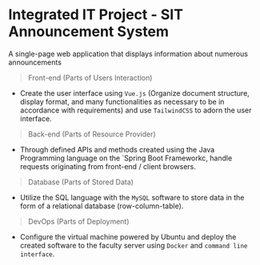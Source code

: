 # Integrated IT Project - SIT Announcement System
A single-page web application that displays information about numerous announcements


> Front-end (Parts of Users Interaction)
- Create the user interface using `Vue.js` (Organize document structure, display format, and many functionalities as necessary to be in accordance with requirements) and use `TailwindCSS` to adorn the user interface.

> Back-end (Parts of Resource Provider)
- Through defined APIs and methods created using the Java Programming language on the `Spring Boot Frameworkc, handle requests originating from front-end / client browsers.

> Database (Parts of Stored Data)
- Utilize the SQL language with the `MySQL` software to store data in the form of a relational database (row-column-table).

> DevOps (Parts of Deployment)
- Configure the virtual machine powered by Ubuntu and deploy the created software to the faculty server using `Docker` and `command line interface`.
